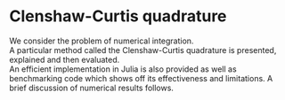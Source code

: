 # Clenshaw-Curtis quadrature
We consider the problem of numerical integration.  
A particular method called the Clenshaw-Curtis quadrature is presented, explained and then evaluated.  
An efficient implementation in Julia is also provided as well as benchmarking code which shows off 
its effectiveness and limitations. A brief discussion of numerical results follows.  

